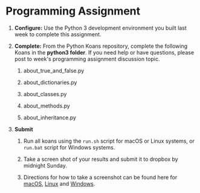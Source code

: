 # Programming Assignment

1. **Configure:**  Use the Python 3 development environment you built last week to complete this assignment.

1. **Complete:** From the Python Koans repository, complete the following Koans in the **python3 folder**.  If you need help or have questions, please post to week's programming assignment discussion topic.

    1. about_true_and_false.py

    1. about_dictionaries.py

    1. about_classes.py

    1. about_methods.py

    1. about_inheritance.py

1. **Submit**

    1. Run all koans using the `run.sh` script for macOS or Linux systems, or `run.bat` script for Windows systems.

    1. Take a screen shot of your results and submit it to dropbox by midnight Sunday.

    1. Directions for how to take a screenshot can be found here for [macOS](https://www.wikihow.com/Take-a-Screenshot-on-a-Mac), [Linux](https://www.wikihow.com/Take-a-Screenshot-in-Linux) and [Windows](https://www.wikihow.com/Take-a-Screenshot-in-Microsoft-Windows).
